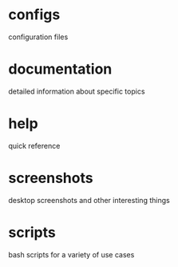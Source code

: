 # configs

configuration files
    
# documentation

detailed information about specific topics
    
# help

quick reference
    
# screenshots

desktop screenshots and other interesting things
    
# scripts

bash scripts for a variety of use cases

